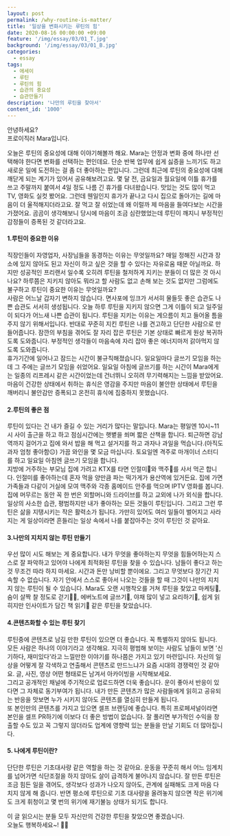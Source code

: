 ```yaml
---
layout: post
permalink: /why-routine-is-matter/
title: '일상을 변화시키는 루틴의 힘'
date: 2020-08-16 00:00:00 +09:00
feature: '/img/essay/03/01_T.jpg'
background: '/img/essay/03/01_B.jpg'
categories:
  - essay
tags:
  - 에세이
  - 루틴
  - 루틴의 힘
  - 습관의 중요성  
  - 습관만들기
description: '나만의 루틴을 찾아서'
content_id: '1000'
---
```


안녕하세요?<br>프로이직러 Mara입니다. 

오늘은 루틴의 중요성에 대해 이야기해볼까 해요. Mara는 안정과 변화 중에 하나만 선택해야 한다면 변화를 선택하는 편인데요. 단순 반복 업무에 쉽게 싫증을 느끼기도 하고 새로운 일에 도전하는 걸 좀 더 좋아하는 편입니다. 그런데 최근에 루틴의 중요성에 대해 깨닫게 되는 계기가 있어서 공유해보려고요. 몇 달 전, 금요일과 월요일에 이틀 휴가를 쓰고 주말까지 붙여서 4일 정도 나름 긴 휴가를 다녀왔습니다. 맛있는 것도 많이 먹고 TV, 영화도 실컷 봤어요. 그런데 웬일인지 휴가가 끝나고 다시 집으로 돌아가는 길에 마음이 더 울적해지더라고요. 잘 먹고 잘 쉬었는데 왜 이럴까 제 마음을 들여다보는 시간을 가졌어요. 곰곰이 생각해보니 당시에 마음이 조금 심란했었는데 루틴이 깨지니 부정적인 감정들이 증폭된 것 같더라고요. 

#### 1.루틴이 중요한 이유

직장인들이 자영업자, 사장님들을 동경하는 이유는 무엇일까요? 매일 정해진 시간과 장소에 있지 않아도 된고 자신이 하고 싶은 것을 할 수 있다는 자유로움 때문 아닐까요. 하지만 성공적인 프리랜서 일수록 오히려 루틴을 철저하게 지키는 분들이 더 많은 것 아시나요? 하루쯤은 지키지 않아도 뭐라고 할 사람도 없고 손해 보는 것도 없지만 그럼에도 불구하고 루틴이 중요한 이유는 무엇일까요?<br>
사람은 어느날 갑자기 변하지 않습니다. 면사포에 잉크가 서서히 물들듯 좋은 습관도 나쁜 습관도 서서히 생성됩니다. 오늘 하루 루틴을 지키지 않으면 그게 이틀이 되고 일주일이 되다가 어느새 나쁜 습관이 됩니다. 루틴을 지키는 이유는 게으름이 치고 들어올 틈을 주지 않기 위해서입니다. 반대로 꾸준히 지킨 루틴은 나를 견고하고 단단한 사람으로 만들어줍니다. 잠깐의 부침을 겪어도 잘 자리 잡은 루틴은 기본 상태로 빠르게 원상 복귀하도록 도와줍니다. 부정적인 생각들이 마음속에 자리 잡아 좋은 에너지마저 갉아먹지 않도록 도와줍니다.<br>
휴가기간에 일어나고 잠드는 시간이 불규칙해졌습니다. 일요일마다 글쓰기 모임을 하는데 그 주에는 글쓰기 모임을 쉬었어요. 일요일 아침에 글쓰기를 하는 시간이 Mara에게는 일종의 리프레시 같은 시간이었는데 건너뛰니 오히려 무기력해지는 느낌을 받았어요. 마음이 건강한 상태에서 취하는 휴식은 영감을 주지만 마음이 불안한 상태에서 루틴을 깨버리니 불안감만 증폭되고 온전히 휴식에 집중하지 못했습니다. 

#### 2.루틴의 좋은 점

루틴이 있다는 건 내가 즐길 수 있는 거리가 많다는 말입니다. Mara는 평일엔 10시~11시 사이 출근을 하고 하고 점심시간에는 햇볕을 쐬며 짧은 산책을 합니다. 퇴근하면 강남역까지 걸어가고 집에 와서 밥을 해 먹고 설거지를 하고 과자나 과일을 먹습니다.(아직도 과자 엄청 좋아함😐) 가끔 와인을 몇 모금 마십니다. 토요일엔 격주로 마개이너 스터디를 하고 일요일 아침엔 글쓰기 모임을 합니다.<br>
지방에 거주하는 부모님 집에 가려고 KTX를 타면 인절미🍡와 맥주🍺를 사서 먹곤 합니다. 인절미를 좋아하는데 혼자 먹을 양만큼 파는 떡가게가 용산역에 있거든요. 집에 가면 가족들과 다같이 거실에 모여 맥주와 각종 홈메이드 안주를 먹으며 IPTV 영화를 봅니다. 집에 머무르는 동안 꼭 한 번은 외할머니와 드라이브를 하고 교외에 나가 외식을 합니다.<br>
일상의 사소한 습관, 평범하지만 내가 좋아하는 모든 것들이 루틴입니다. 그리고 그런 루틴은 삶을 지탱시키는 작은 활력소가 됩니다. 가만히 있어도 여러 일들이 벌어지고 사라지는 게 일상이라면 흔들리는 일상 속에서 나를 붙잡아주는 것이 루틴인 것 같아요.  

#### 3.나만의 지치지 않는 루틴 만들기

우선 많이 시도 해보는 게 중요합니다. 내가 무엇을 좋아하는지 무엇을 힘들어하는지 스스로 잘 파악하고 있어야 나에게 최적화된 루틴을 찾을 수 있습니다. 남들이 좋다고 하는 것 무조건 따라 하지 마세요. 시간과 돈만 낭비할 뿐이에요. 그리고 무엇보다 장기간 지속할 수 없습니다. 자기 안에서 스스로 좋아서 나오는 것들을 할 때 그것이 나만의 지치지 않는 루틴이 될 수 있습니다. 
Mara도 오랜 시행착오를 거쳐 루틴을 찾았고 마케팅📜, 숨이 살짝 찰 정도로 걷기🏃‍♀️, 에버노트에 글쓰기📝, 야채 많이 넣고 요리하기🍳, 쉽게 읽히지만 인사이트가 담긴 책 읽기📕 같은 루틴을 찾았습니다. 

#### 4.콘텐츠화할 수 있는 루틴 찾기

루틴중에 콘텐츠로 남길 만한 루틴이 있으면 더 좋습니다. 꼭 특별하지 않아도 됩니다. 모든 사람은 하나의 이야기라고 생각해요. 지극히 평범해 보이는 사람도 남들이 보면 '신기하다, 재미있다'라고 느낄만한 이야기를 하나쯤은 가지고 있기 마련입니다. 자신의 일상을 어떻게 잘 각색하고 연출해서 콘텐츠로 만드느냐가 요즘 시대의 경쟁력인 것 같아요. 글, 사진, 영상 어떤 형태로든 남겨서 아카이빙을 시작해보세요. <br>
그리고 공개적인 채널에 주기적으로 업로드하면 더욱 좋습니다. 운이 좋아서 반응이 있다면 그 자체로 동기부여가 됩니다. 내가 만든 콘텐츠가 많은 사람들에게 읽히고 공유되는 반응을 맛보면 누가 시키지 않아도 콘텐츠를 열심히 만들게 됩니다. <br>
또 본인만의 콘텐츠를 가지고 있으면 셀프 브랜딩에 좋습니다. 특히 프로페셔널이라면 본인을 셀프 PR하기에 이보다 더 좋은 방법이 없습니다. 잘 풀리면 부가적인 수익을 창출할 수도 있고 꼭 그렇지 않더라도 업계에 영향력 있는 분들을 만날 기회도 더 많아집니다. 

#### 5. 나에게 루틴이란?

단단한 루틴은 기초대사량 같은 역할을 하는 것 같아요. 운동을 꾸준히 해서 어느 임계치를 넘어가면 식단조절을 하지 않아도 살이 급격하게 불어나지 않습니다. 잘 만든 루틴은 조금 힘든 일을 겪어도, 생각보다 성과가 나오지 않아도, 관계에 실패해도 크게 마음 다치지 않게 해 줍니다. 반면 평소에 루틴으로 기초 대사량을 올려놓지 않으면 작은 위기에도 크게 휘청이고 몇 번의 위기에 재기불능 상태가 되기도 합니다.

이 글 읽으시는 분들 모두 자신만의 건강한 루틴을 찾았으면 좋겠습니다.<br>오늘도 행복하세요~! 🙋‍♀️ 